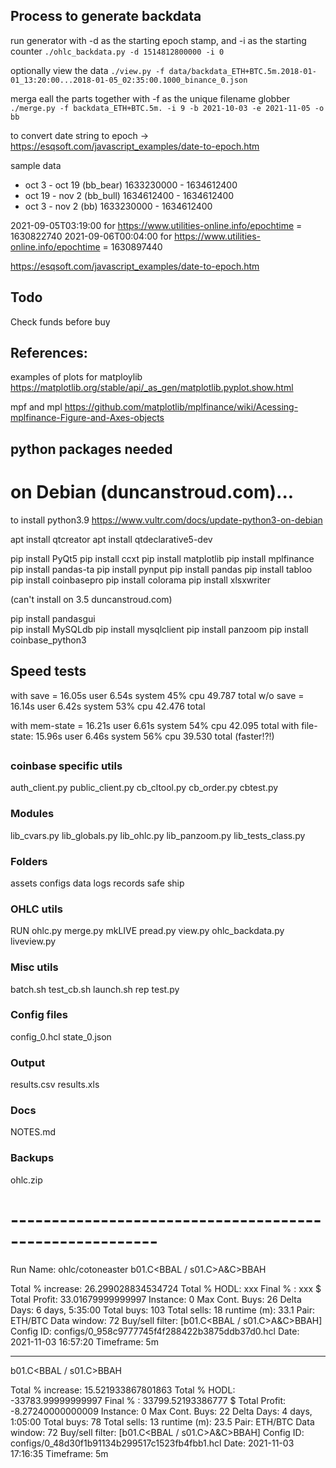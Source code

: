 ## Process to generate backdata

run generator with -d as the starting epoch stamp, and -i as the starting counter
`./ohlc_backdata.py -d 1514812800000 -i 0`

optionally view the data
`./view.py -f data/backdata_ETH+BTC.5m.2018-01-01_13:20:00...2018-01-05_02:35:00.1000_binance_0.json`

merga eall the parts together with -f as the unique filename globber
`./merge.py -f backdata_ETH+BTC.5m. -i 9 -b 2021-10-03 -e 2021-11-05 -o bb `


to convert date string to epoch -> https://esqsoft.com/javascript_examples/date-to-epoch.htm

sample data
- oct  3 - oct 19 (bb_bear) 1633230000 - 1634612400
- oct 19 - nov  2 (bb_bull) 1634612400 - 1634612400
- oct  3 - nov  2 (bb)      1633230000 - 1634612400

2021-09-05T03:19:00 for https://www.utilities-online.info/epochtime = 1630822740
2021-09-06T00:04:00 for https://www.utilities-online.info/epochtime = 1630897440

https://esqsoft.com/javascript_examples/date-to-epoch.htm







## Todo
Check funds before buy


## References:

examples of plots for matploylib
https://matplotlib.org/stable/api/_as_gen/matplotlib.pyplot.show.html

mpf and mpl
https://github.com/matplotlib/mplfinance/wiki/Acessing-mplfinance-Figure-and-Axes-objects



## python packages needed

# on Debian (duncanstroud.com)...
to install python3.9
https://www.vultr.com/docs/update-python3-on-debian

apt install qtcreator
apt install qtdeclarative5-dev

pip install PyQt5
pip install ccxt
pip install matplotlib
pip install mplfinance
pip install pandas-ta
pip install pynput
pip install pandas
pip install tabloo
pip install coinbasepro
pip install colorama
pip install xlsxwriter

(can't install on 3.5 duncanstroud.com)

pip install pandasgui   
pip install MySQLdb
pip install mysqlclient
pip install panzoom
pip install coinbase_python3


## Speed tests
with save = 16.05s user 6.54s system 45% cpu 49.787 total
w/o save =  16.14s user 6.42s system 53% cpu 42.476 total

with mem-state = 16.21s user 6.61s system 54% cpu 42.095 total
with file-state: 15.96s user 6.46s system 56% cpu 39.530 total  (faster!?!)


##
### coinbase specific utils
auth_client.py
public_client.py
cb_cltool.py
cb_order.py
cbtest.py

### Modules
lib_cvars.py
lib_globals.py
lib_ohlc.py
lib_panzoom.py
lib_tests_class.py

### Folders
assets
configs
data
logs
records
safe
ship

### OHLC utils
RUN
ohlc.py
merge.py
mkLIVE
pread.py
view.py
ohlc_backdata.py
liveview.py

### Misc utils
batch.sh
test_cb.sh
launch.sh
rep
test.py

### Config files
config_0.hcl
state_0.json

### Output
results.csv
results.xls

### Docs
NOTES.md

### Backups
ohlc.zip





# --------------------------------------------------------
Run Name: ohlc/cotoneaster
b01.C<BBAL / s01.C>A&C>BBAH

Total % increase: 26.299028834534724
Total % HODL: xxx
Final % : xxx
$ Total Profit: 33.01679999999997
Instance: 0
Max Cont. Buys: 26
Delta Days: 6 days, 5:35:00
Total buys: 103
Total sells: 18
runtime (m): 33.1
Pair: ETH/BTC
Data window: 72
Buy/sell filter: [b01.C<BBAL / s01.C>A&C>BBAH]
Config ID: configs/0_958c9777745f4f288422b3875ddb37d0.hcl
Date: 2021-11-03 16:57:20
Timeframe: 5m


-----------------
b01.C<BBAL / s01.C>BBAH

Total % increase: 15.521933867801863
Total % HODL: -33783.99999999997
Final % : 33799.52193386777
$ Total Profit: -8.27240000000009
Instance: 0
Max Cont. Buys: 22
Delta Days: 4 days, 1:05:00
Total buys: 78
Total sells: 13
runtime (m): 23.5
Pair: ETH/BTC
Data window: 72
Buy/sell filter: [b01.C<BBAL / s01.C>A&C>BBAH]
Config ID: configs/0_48d30f1b91134b299517c1523fb4fbb1.hcl
Date: 2021-11-03 17:16:35
Timeframe: 5m
